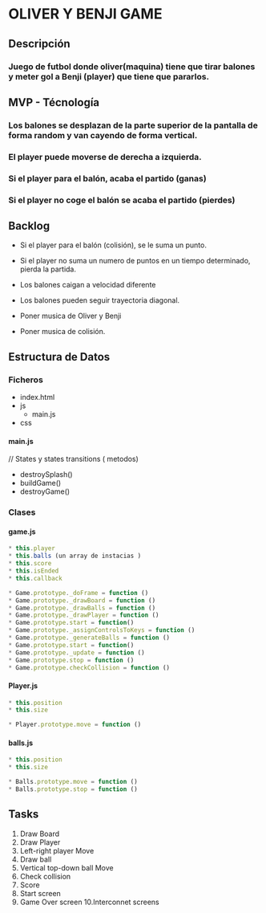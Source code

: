# OLIVER Y BENJI GAME

## Descripción

### Juego de futbol donde oliver(maquina) tiene que tirar balones y meter gol a Benji (player) que tiene que pararlos.



## MVP - Técnología


### Los balones se desplazan de la parte superior de la pantalla de forma random y van cayendo de forma vertical.

### El player puede moverse de derecha a izquierda.

###  Si el player para el balón, acaba el partido (ganas)

###  Si el player no coge el balón se acaba el partido (pierdes)


## Backlog

- Si el player para el balón (colisión), se le suma un punto.

- Si el player no suma un numero de puntos en un tiempo determinado, pierda la partida.

- Los balones caigan a velocidad diferente

- Los balones pueden seguir trayectoria diagonal.

- Poner musica de Oliver y Benji

- Poner musica de colisión.


## Estructura de Datos

### Ficheros
- index.html
- js
  - main.js
- css

#### main.js
 // States y states transitions ( metodos)
* destroySplash()
* buildGame()
* destroyGame()

### Clases

#### game.js
```javascript
* this.player
* this.balls (un array de instacias )
* this.score
* this.isEnded
* this.callback

* Game.prototype._doFrame = function ()
* Game.prototype._drawBoard = function ()
* Game.prototype._drawBalls = function ()
* Game.prototype._drawPlayer = function ()
* Game.prototype.start = function()
* Game.prototype._assignControlsToKeys = function ()
* Game.prototype._generateBalls = function ()
* Game.prototype.start = function()
* Game.prototype._update = function ()
* Game.prototype.stop = function ()
* Game.prototype.checkCollision = function ()
```



#### Player.js
```javascript
* this.position
* this.size

* Player.prototype.move = function ()
```

#### balls.js

```javascript
* this.position
* this.size

* Balls.prototype.move = function ()
* Balls.prototype.stop = function ()
```

## Tasks

1. Draw Board 
2. Draw Player
3. Left-right player Move
4. Draw ball
5. Vertical top-down ball Move
6. Check collision
7. Score 
8. Start screen
9. Game Over screen
10.Interconnet screens



